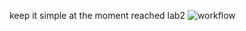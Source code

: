 keep it simple at the moment
reached lab2
![workflow](https://github.com/<UserName>/<RepositoryName>/actions/workflows/main.yml/badge.svg)